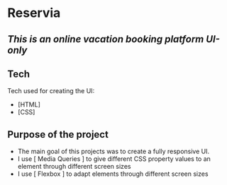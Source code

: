 # Reservia

## _This is an online vacation booking platform UI-only_

## Tech

Tech used for creating the UI:
- [HTML] 
- [CSS] 

## Purpose of the project

- The main goal of this projects was to create a fully responsive UI.
- I use [ Media Queries ] to give different CSS property values to an element through different screen sizes
- I use [ Flexbox ] to adapt elements through different screen sizes
